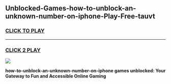 
## Unblocked-Games-how-to-unblock-an-unknown-number-on-iphone-Play-Free-tauvt
<h3>
<a href="https://premium76.site?title=how-to-unblock-an-unknown-number-on-iphone&ref=21A">CLICK TO PLAY</a></h3>
<hr>

<h3>
<a href="https://premium76.site?title=how-to-unblock-an-unknown-number-on-iphone&ref=21A">CLICK 2 PLAY</a>
  
</h3>

<a href="https://premium76.site?title=how-to-unblock-an-unknown-number-on-iphone&ref=21A"><img src="https://clearcache.store/games.png"></a>


**how-to-unblock-an-unknown-number-on-iphone games unblocked: Your Gateway to Fun and Accessible Online Gaming**
